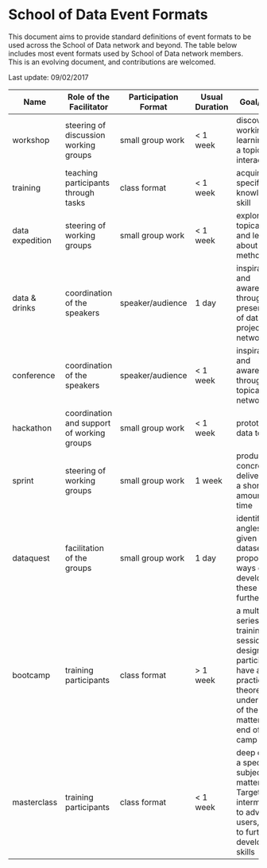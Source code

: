 # School of Data Event Formats

This document aims to provide standard definitions of event formats to be used across the School of Data network and beyond. The table below includes most event formats used by School of Data network members. This is an evolving document, and contributions are welcomed.

Last update: 09/02/2017

Name | Role of the Facilitator | Participation Format | Usual Duration | Goal/Output
--- | --- | --- | --- | ---
workshop | steering of discussion working groups | small group work | < 1 week | discovering, working on or learning about a topic interactively
training | teaching participants through tasks | class format | < 1 week | acquiring a specific knowledge or skill
data expedition | steering of working groups | small group work | < 1 week | exploring topical data and learning about methodology
data & drinks | coordination of the speakers | speaker/audience | 1 day | inspiration and awareness through the presentation of data projects; networking
conference | coordination of the speakers | speaker/audience | < 1 week | inspiration and awareness through topical talks; networking
hackathon | coordination and support of working groups | small group work | < 1 week | prototyping of data tools 
sprint | steering of working groups | small group work | 1 week | produce a concrete deliverable in a short amount of time
dataquest | facilitation of the groups | small group work | 1 day | identify story angles from given datasets and proposal ways of developing these stories further
bootcamp | training participants | class format | > 1 week | a multi day series of training sessions designed for participants to have a practical and theoretical understanding of the subject matter by the end of the camp
masterclass | training participants | class format | < 1 week | deep dive into a specific subject matter. Targetted at intermediate to advanced users, wishing to further develop their skills
